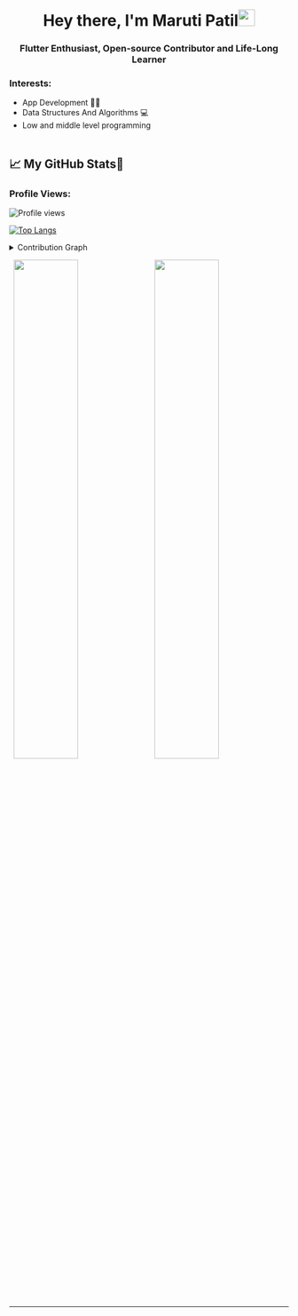 <h1 align="center">Hey there, I'm Maruti Patil<img src="https://raw.githubusercontent.com/MartinHeinz/MartinHeinz/master/wave.gif" width="30px"></h1>

<h3 align="center">Flutter Enthusiast, Open-source Contributor and Life-Long Learner</h3>



<h3 align="left">Interests:</h3>

- App Development 👩‍💻
- Data Structures And Algorithms 💻
- Low and middle level programming
<br><br>

  
## &#x1f4c8; My GitHub Stats🎯
 
<h3 align="left">Profile Views: </h3>
  
![Profile views](https://gpvc.arturio.dev/Maruti54)

[![Top Langs](https://github-readme-stats.vercel.app/api/top-langs/?username=Maruti54&theme=chartreuse-dark)](https://github.com/anuraghazra/github-readme-stats)
  
<details><summary>Contribution Graph</summary>
<p align="left">
<img width="90%" src="https://activity-graph.herokuapp.com/graph?username=Maruti54&theme=chartreuse-dark&no-frame=false" /></p>
</details>

  

<p align="left">
  <img width="48%" src="https://github-readme-stats.vercel.app/api?username=Maruti54&show_icons=true&theme=chartreuse-dark&count_private=true&include_all_commits=true" /> 
  <img width="48%" src="https://github-readme-streak-stats.herokuapp.com/?user=Maruti54&theme=chartreuse-dark" />
</p>  


  

-----

